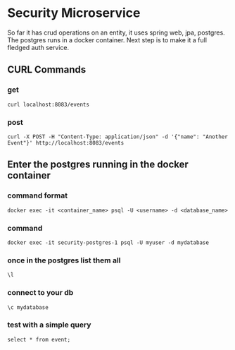 # Security Microservice
So far it has crud operations on an entity, it uses spring web, jpa, postgres. The postgres runs in a docker container.
Next step is to make it a full fledged auth service.
## CURL Commands
### get
`curl localhost:8083/events
`
### post
`curl -X POST -H "Content-Type: application/json" -d '{"name": "Another Event"}' http://localhost:8083/events
`


## Enter the postgres running in the docker container
### command format
`docker exec -it <container_name> psql -U <username> -d <database_name>
`
### command 
`docker exec -it security-postgres-1 psql -U myuser -d mydatabase`


### once in the postgres list them all

`\l`
### connect to your db
`\c mydatabase`

### test with a simple query
`select * from event;`

